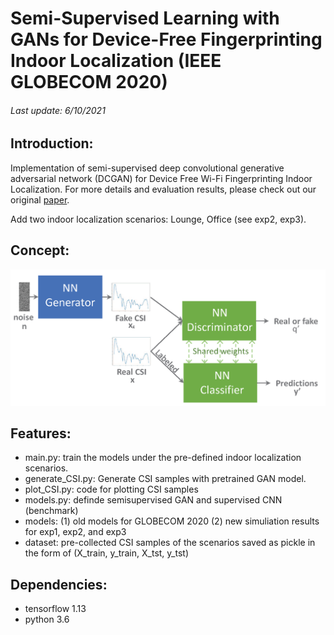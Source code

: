 # Semi-Supervised Learning with GANs for Device-Free Fingerprinting Indoor Localization (IEEE GLOBECOM 2020)
######  Last update: 6/10/2021
## Introduction:
Implementation of semi-supervised deep convolutional generative adversarial network (DCGAN) for Device Free Wi-Fi Fingerprinting Indoor Localization. For more details and evaluation results, please check out our original [paper](https://ieeexplore.ieee.org/document/9322456).

Add two indoor localization scenarios: Lounge, Office (see exp2, exp3).

## Concept:
<img src="https://github.com/aciculachen/CSI-SemiGAN/blob/master/sGAN.png" width="600">


## Features:

- main.py: train the models under the pre-defined indoor localization scenarios.
- generate_CSI.py: Generate CSI samples with pretrained GAN model.
- plot_CSI.py: code for plotting CSI samples
- models.py: definde semisupervised GAN and supervised CNN (benchmark)
- models: (1) old models for GLOBECOM 2020 (2) new simuliation results for exp1, exp2, and exp3
- dataset: pre-collected CSI samples of the scenarios saved as pickle in the form of (X_train, y_train, X_tst, y_tst)
## Dependencies:
- tensorflow 1.13
- python 3.6
